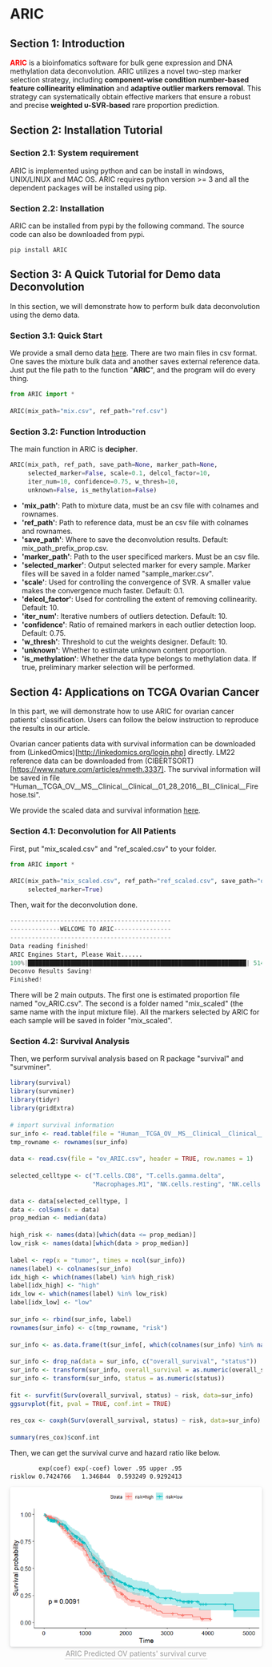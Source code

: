 # ARIC

## Section 1: Introduction

**<font color=red>ARIC</font>** is a bioinfomatics software for bulk gene expression and DNA methylation data deconvolution. ARIC utilizes a novel two-step marker selection strategy, including **component-wise condition number-based feature collinearity elimination** and **adaptive outlier markers removal**. This strategy can systematically obtain effective markers that ensure a robust and precise **weighted υ-SVR-based** rare proportion prediction.

## Section 2: Installation Tutorial

### Section 2.1: System requirement
ARIC is implemented using python and can be install in windows, UNIX/LINUX and MAC OS. ARIC requires python version >= 3 and all the dependent packages will be installed using pip.

### Section 2.2: Installation
ARIC can be installed from pypi by the following command. The source code can also be downloaded from pypi.

```Shell
pip install ARIC
```

## Section 3: A Quick Tutorial for Demo data Deconvolution

In this section, we will demonstrate how to perform bulk data deconvolution using the demo data.

### Section 3.1: Quick Start

We provide a small demo data [here](https://github.com/XWangLabTHU/ARIC/tree/main/data/demo). 
There are two main files in csv format. One saves the mixture bulk data and another saves external reference data. Just put the file path to the function "**ARIC**", and the program will do every thing.

```python
from ARIC import *

ARIC(mix_path="mix.csv", ref_path="ref.csv")
```

### Section 3.2: Function Introduction

The main function in ARIC is **decipher**.

```Python
ARIC(mix_path, ref_path, save_path=None, marker_path=None, 
     selected_marker=False, scale=0.1, delcol_factor=10,
     iter_num=10, confidence=0.75, w_thresh=10, 
     unknown=False, is_methylation=False)
```

+ **'mix_path'**: Path to mixture data, must be an csv file with colnames and rownames.
+ **'ref_path'**: Path to reference data, must be an csv file with colnames and rownames.
+ **'save_path'**: Where to save the deconvolution results. Default: mix_path_prefix_prop.csv.
+ **'marker_path'**: Path to the user specificed markers. Must be an csv file.
+ **'selected_marker'**: Output selected marker for every sample. Marker files will be saved in a folder named "sample_marker.csv".
+ **'scale'**: Used for controlling the convergence of SVR. A smaller value makes the convergence much faster. Default: 0.1.
+ **'delcol_factor'**: Used for controlling the extent of removing collinearity. Default: 10.
+ **'iter_num'**: Iterative numbers of outliers detection. Default: 10.
+ **'confidence'**: Ratio of remained markers in each outlier detection loop. Default: 0.75.
+ **'w_thresh'**: Threshold to cut the weights designer. Default: 10.
+ **'unknown'**: Whether to estimate unknown content proportion.
+ **'is_methylation'**: Whether the data type belongs to methylation data. If true, preliminary marker selection will be performed.


## Section 4: Applications on TCGA Ovarian Cancer

In this part, we will demonstrate how to use ARIC for ovarian cancer patients' classification. Users can follow the below instruction to reproduce the results in our article.

Ovarian cancer patients data with survival information can be downloaded from (LinkedOmics)[http://linkedomics.org/login.php] directly. LM22 reference data can be downloaded from (CIBERTSORT)[https://www.nature.com/articles/nmeth.3337]. The survival information will be saved in file "Human__TCGA_OV__MS__Clinical__Clinical__01_28_2016__BI__Clinical__Firehose.tsi".

We provide the scaled data and survival information [here](https://github.com/XWangLabTHU/ARIC/tree/main/data/TCGA_OV). 

### Section 4.1: Deconvolution for All Patients

First, put "mix_scaled.csv" and "ref_scaled.csv" to your folder.

```Python
from ARIC import *

ARIC(mix_path="mix_scaled.csv", ref_path="ref_scaled.csv", save_path="ov_ARIC.csv",
     selected_marker=True)

```

Then, wait for the deconvolution done.

```Python
---------------------------------------------
--------------WELCOME TO ARIC----------------
---------------------------------------------
Data reading finished!
ARIC Engines Start, Please Wait......
100%|█████████████████████████████████████████████████████████████| 514/514 [01:14<00:00,  6.89it/s]
Deconvo Results Saving!
Finished!
```

There will be 2 main outputs. The first one is estimated proportion file named "ov_ARIC.csv". The second is a folder named "mix_scaled" (the same name with the input mixture file). All the markers selected by ARIC for each sample will be saved in folder "mix_scaled".

### Section 4.2: Survival Analysis

Then, we perform survival analysis based on R package "survival" and "survminer".

```R
library(survival)
library(survminer)
library(tidyr)
library(gridExtra)

# import survival information
sur_info <- read.table(file = "Human__TCGA_OV__MS__Clinical__Clinical__01_28_2016__BI__Clinical__Firehose.tsi", header = TRUE, row.names = 1)
tmp_rowname <- rownames(sur_info)

data <- read.csv(file = "ov_ARIC.csv", header = TRUE, row.names = 1)

selected_celltype <- c("T.cells.CD8", "T.cells.gamma.delta", 
                       "Macrophages.M1", "NK.cells.resting", "NK.cells.activated")

data <- data[selected_celltype, ]
data <- colSums(x = data)
prop_median <- median(data)

high_risk <- names(data)[which(data <= prop_median)]
low_risk <- names(data)[which(data > prop_median)]

label <- rep(x = "tumor", times = ncol(sur_info))
names(label) <- colnames(sur_info)
idx_high <- which(names(label) %in% high_risk)
label[idx_high] <- "high"
idx_low <- which(names(label) %in% low_risk)
label[idx_low] <- "low"

sur_info <- rbind(sur_info, label)
rownames(sur_info) <- c(tmp_rowname, "risk")

sur_info <- as.data.frame(t(sur_info[, which(colnames(sur_info) %in% names(data))]))

sur_info <- drop_na(data = sur_info, c("overall_survival", "status"))
sur_info <- transform(sur_info, overall_survival = as.numeric(overall_survival))
sur_info <- transform(sur_info, status = as.numeric(status))

fit <- survfit(Surv(overall_survival, status) ~ risk, data=sur_info)
ggsurvplot(fit, pval = TRUE, conf.int = TRUE)

res_cox <- coxph(Surv(overall_survival, status) ~ risk, data=sur_info)

summary(res_cox)$conf.int

```

Then, we can get the survival curve and hazard ratio like below.

```
        exp(coef) exp(-coef) lower .95 upper .95
risklow 0.7424766   1.346844  0.593249 0.9292413
```

<center>
    <img style="border-radius: 0.3125em;
    box-shadow: 0 2px 4px 0 rgba(34,36,38,.12),0 2px 10px 0 rgba(34,36,38,.08);" 
    src="./data/Fig/ARIC.png">
    <br>
    <div style="color:orange; border-bottom: 1px solid #d9d9d9;
    display: inline-block;
    color: #999;
    padding: 2px;">ARIC Predicted OV patients' survival curve</div>
</center>

<br/>
